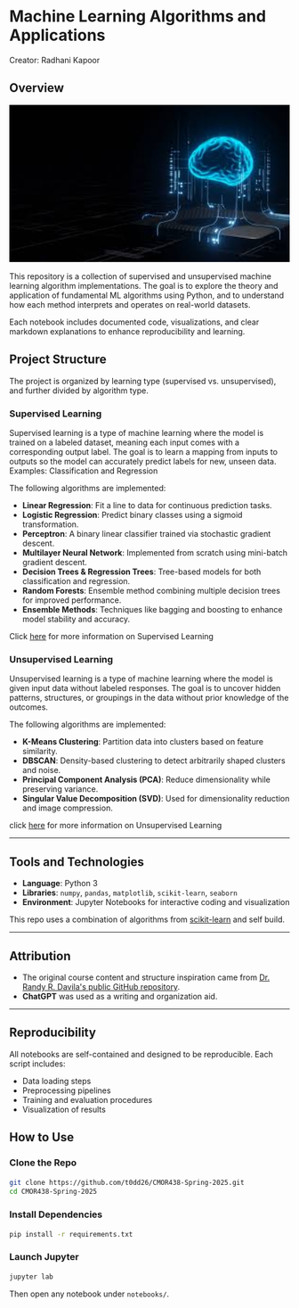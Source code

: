 # Machine Learning Algorithms and Applications

Creator: Radhani Kapoor

## Overview

<img src="machine_learning.jpeg" alt="Machine Learning Image" width="1500"/>

This repository is a  collection of supervised and unsupervised machine learning algorithm implementations. The goal is to explore the theory and application of fundamental ML algorithms using Python, and to understand how each method interprets and operates on real-world datasets.

Each notebook includes documented code, visualizations, and clear markdown explanations to enhance reproducibility and learning.

## Project Structure

The project is organized by learning type (supervised vs. unsupervised), and further divided by algorithm type.

### Supervised Learning
Supervised learning is a type of machine learning where the model is trained on a labeled dataset, meaning each input comes with a corresponding output label. The goal is to learn a mapping from inputs to outputs so the model can accurately predict labels for new, unseen data.
Examples: Classification and Regression 

The following algorithms are implemented:

- **Linear Regression**: Fit a line to data for continuous prediction tasks.
- **Logistic Regression**: Predict binary classes using a sigmoid transformation.
- **Perceptron**: A binary linear classifier trained via stochastic gradient descent.
- **Multilayer Neural Network**: Implemented from scratch using mini-batch gradient descent.
- **Decision Trees & Regression Trees**: Tree-based models for both classification and regression.
- **Random Forests**: Ensemble method combining multiple decision trees for improved performance.
- **Ensemble Methods**: Techniques like bagging and boosting to enhance model stability and accuracy.

Click [here](https://www.geeksforgeeks.org/supervised-machine-learning/) for more information on Supervised Learning

### Unsupervised Learning
Unsupervised learning is a type of machine learning where the model is given input data without labeled responses. The goal is to uncover hidden patterns, structures, or groupings in the data without prior knowledge of the outcomes.

The following algorithms are implemented:

- **K-Means Clustering**: Partition data into clusters based on feature similarity.
- **DBSCAN**: Density-based clustering to detect arbitrarily shaped clusters and noise.
- **Principal Component Analysis (PCA)**: Reduce dimensionality while preserving variance.
- **Singular Value Decomposition (SVD)**: Used for dimensionality reduction and image compression.

click [here](https://www.geeksforgeeks.org/unsupervised-learning/) for more information on Unsupervised Learning

---

## Tools and Technologies

- **Language**: Python 3
- **Libraries**: `numpy`, `pandas`, `matplotlib`, `scikit-learn`, `seaborn`
- **Environment**: Jupyter Notebooks for interactive coding and visualization

This repo uses a combination of algorithms from [scikit-learn](https://scikit-learn.org/stable/) and self build.

---

## Attribution

- The original course content and structure inspiration came from [Dr. Randy R. Davila's public GitHub repository](https://github.com/RandyRDavila/Data_Science_and_Machine_Learning_Spring_2022).
-  **ChatGPT** was used as a writing and organization aid.

---

## Reproducibility

All notebooks are self-contained and designed to be reproducible. Each script includes:
- Data loading steps
- Preprocessing pipelines
- Training and evaluation procedures
- Visualization of results

## How to Use

### Clone the Repo

```bash
git clone https://github.com/t0dd26/CMOR438-Spring-2025.git
cd CMOR438-Spring-2025
```

### Install Dependencies

```bash
pip install -r requirements.txt
```

### Launch Jupyter

```bash
jupyter lab
```

Then open any notebook under `notebooks/`.

